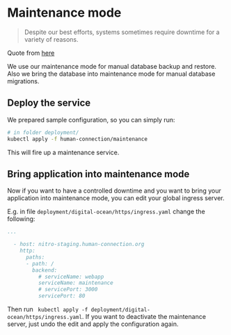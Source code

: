 # Maintenance mode

> Despite our best efforts, systems sometimes require downtime for a variety of reasons. 

Quote from [here](https://www.nrmitchi.com/2017/11/easy-maintenance-mode-in-kubernetes/)

We use our maintenance mode for manual database backup and restore. Also we
bring the database into maintenance mode for manual database migrations.

## Deploy the service

We prepared sample configuration, so you can simply run:
```sh
# in folder deployment/
kubectl apply -f human-connection/maintenance
```

This will fire up a maintenance service.

## Bring application into maintenance mode

Now if you want to have a controlled downtime and you want to bring your
application into maintenance mode, you can edit your global ingress server.

E.g. in file `deployment/digital-ocean/https/ingress.yaml` change the following:
```yaml
...

  - host: nitro-staging.human-connection.org
    http:
      paths:
      - path: /
        backend:
          # serviceName: webapp
          serviceName: maintenance
          # servicePort: 3000
          servicePort: 80
```

Then run ` kubectl apply -f deployment/digital-ocean/https/ingress.yaml`. If you
want to deactivate the maintenance server, just undo the edit and apply the
configuration again.

